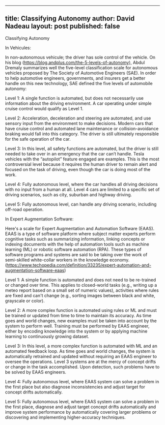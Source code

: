 ---
title: Classifying Autonomy
author: David Nadeau
layout: post
published: false
----

Classifying Autonomy

In Vehicules:

In non-autonomous vehicule; the driver has sole control of the vehicle. On his blog (https://blog.andplus.com/the-5-levels-of-autonomy), Abdul Dremaly summarizes well the five-level classification scale for autonomous vehicles proposed by The Society of Automotive Engineers (SAE). In order to help automotive engineers, governments, and insurers get a better handle on this new technology, SAE defined the five levels of automobile autonomy: 

Level 1: A single function is automated, but does not necessarily use information about the driving environment. A car operating under simple cruise control would qualify as Level 1.

Level 2: Acceleration, deceleration and steering are automated, and use sensory input from the environment to make decisions. Modern cars that have cruise control and automated lane maintenance or collision-avoidance braking would fall into this category. The driver is still ultimately responsible for the safe operation of the car.

Level 3: In this level, all safety functions are automated, but the driver is still needed to take over in an emergency that the car can’t handle. Tesla vehicles with the “autopilot” feature engaged are examples. This is the most controversial level because it requires the human driver to remain alert and focused on the task of driving, even though the car is doing most of the work.  

Level 4: Fully autonomous level, where the car handles all driving decisions with no input from a human at all. Level 4 cars are limited to a specific set of driving scenarios, such as city, suburban and highway driving.

Level 5: Fully autonomous level, can handle any driving scenario, including off-road operation.

In Expert Augmentation Software:

Here's a scale for Expert Augmentation and Automation Software (EAAS). EAAS is a type of software platform where subject matter experts perform cognitive tasks such as summarizing information, linking concepts or indexing documents with the help of automation tools such as machine learning (ML) or robotic software automation (RPA). These types of software programs and systems are said to be taking over the work of semi-skilled white-collar workers in the knowledge economy. (https://www.techopedia.com/definition/33235/expert-automation-and-augmentation-software-eaas)

Level 1: A simple function is automated and does not need to be re-trained or changed over time. This applies to closed-world tasks (e.g., writing up a meteo report based on a small set of numeric values), activities where rules are fixed and can't change (e.g., sorting images between black and white, grayscale or color). 

Level 2: A more complex function is automated using rules or ML and must be trained or updated from time to time to maintain its accuracy. As time goes and world changes, new examples must be taken into account by the system to perform well. Training must be performed by EAAS engineer, either by encoding knowledge into the system or by applying machine learning to continuously growing dataset. 

Level 3: In this level, a more complex function is automated with ML and an automated feedback loop. As time goes and world changes, the system is automatically retrained and updated without requiring an EAAS engineer to oversee the operations. Level 3 systems are at the mercy of concept drifts or change in the task accomplished. Upon detection, such problems have to be solved by EAAS engineers.

Level 4: Fully autonomous level, where EAAS system can solve a problem in the first place but also diagnose inconsistencies and adjust target for concept drifts automatically.

Level 5: Fully autonomous level,  where EAAS system can solve a problem in the first place, diagnose and adjust target concept drifts automatically and improve system performance by automatically covering larger problems or discovering and implementing higher-accuracy techniques.
